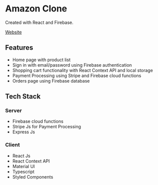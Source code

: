 # Amazon Clone

Created with React and Firebase.

[Website](clone-e06ca.web.app)

## Features

* Home page with product list 
* Sign in with email/password using Firebase authentication
* Shopping cart functionality with React Context API and local storage
* Payment Processing using Stripe and Firebase cloud functions
* Orders page using Firebase database

## Tech Stack

### Server

* Firebase cloud functions
* Stripe Js for Payment Processing
* Express Js

### Client

* React Js
* React Context API
* Material UI
* Typescript
* Styled Components

